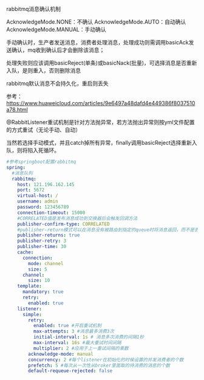 rabbitmq消息确认机制

AcknowledgeMode.NONE：不确认
AcknowledgeMode.AUTO：自动确认
AcknowledgeMode.MANUAL：手动确认

手动确认时，生产者发送消息，消费者处理消息，处理成功则需调用basicAck发送确认，mq收到确认后才会删除该消息；

处理失败则应该调用basicReject(单条)或basicNack(批量)，可选择消息是否重新入队，是则重入，否则删除消息

rabbitmq默认消息不会持久化，重启则丢失

参考：https://www.huaweicloud.com/articles/9e6497a48dafd4e449386f8037510a78.html

@RabbitListener重试机制是针对方法抛异常，若方法抛出异常则按yml文件配置的方式重试（无论手动、自动）

当然若选择手动模式，并且catch掉所有异常，finally调用basicReject选择重新入队，则将陷入死循环。

```yaml
#参考springboot配置rabbitmq
spring:
  #消息队列
  rabbitmq:
    host: 121.196.162.145
    port: 5672
    virtual-host: /
    username: admin
    password: 123456789
    connection-timeout: 15000
    #CORRELATED值是发布消息成功到交换器后会触发回调方法
    publisher-confirm-type: CORRELATED
    #publisher-return模式可以在消息没有被路由到指定的queue时将消息返回，而不是丢弃
    publisher-returns: true
    publisher-retry: 3
    publisher-time: 30
    cache:
      connection:
        mode: channel
        size: 5
      channel:
        size: 10
    template:
      mandatory: true
      retry:
        enabled: true
    listener:
      simple:
        retry:
          enabled: true #开启重试机制
          max-attempts: 3 #消息最多消费3次
          initial-interval: 1s # 消息多次消费的间隔1秒
          max-interval: 16s #最大重试时间间隔
          multiplier: 2 #应用于上一重试间隔的乘数
        acknowledge-mode: manual
        concurrency: 2 #每个listener在初始化的时候设置的并发消费者的个数
        prefetch: 5 #每次从一次性从broker里面取的待消费的消息的个数
        default-requeue-rejected: false
```



